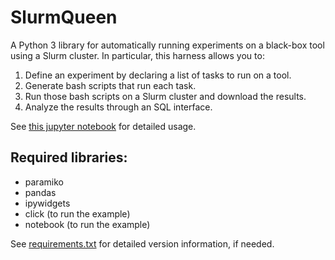 # SlurmQueen
A Python 3 library for automatically running experiments on a black-box tool using a Slurm cluster.
In particular, this harness allows you to:
 1. Define an experiment by declaring a list of tasks to run on a tool.
 2. Generate bash scripts that run each task.
 3. Run those bash scripts on a Slurm cluster and download the results.
 4. Analyze the results through an SQL interface.

See [this jupyter notebook](example/example_experimental_setup.ipynb) for detailed usage.

## Required libraries:
* paramiko
* pandas
* ipywidgets
* click (to run the example)
* notebook (to run the example)

See [requirements.txt](requirements.txt) for detailed version information, if needed.